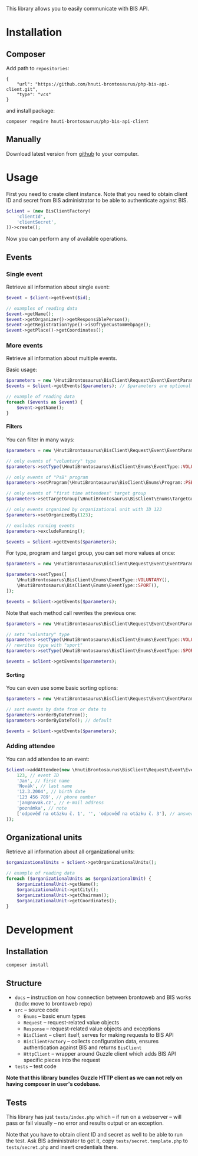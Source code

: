 This library allows you to easily communicate with BIS API.

# Installation

## Composer

Add path to `repositories`:

```
{
	"url": "https://github.com/hnuti-brontosaurus/php-bis-api-client.git",
	"type": "vcs"
}
```

and install package:
```
composer require hnuti-brontosaurus/php-bis-api-client
```

## Manually

Download latest version from [github](https://github.com/hnuti-brontosaurus/php-bis-api-client/releases) to your computer.


# Usage

First you need to create client instance. Note that you need to obtain client ID and secret from BIS administrator
to be able to authenticate against BIS.

```php
$client = (new BisClientFactory(
	'clientId',
	'clientSecret',
))->create();
```

Now you can perform any of available operations.

## Events

### Single event

Retrieve all information about single event:

```php
$event = $client->getEvent($id);

// examples of reading data
$event->getName();
$event->getOrganizer()->getResponsiblePerson();
$event->getRegistrationType()->isOfTypeCustomWebpage();
$event->getPlace()->getCoordinates();
```

### More events

Retrieve all information about multiple events.

Basic usage:

```php
$parameters = new \HnutiBrontosaurus\BisClient\Request\Event\EventParameters();
$events = $client->getEvents($parameters); // $parameters are optional

// example of reading data
foreach ($events as $event) {
    $event->getName();
}
```

#### Filters

You can filter in many ways:

```php
$parameters = new \HnutiBrontosaurus\BisClient\Request\Event\EventParameters();

// only events of "voluntary" type
$parameters->setType(\HnutiBrontosaurus\BisClient\Enums\EventType::VOLUNTARY());

// only events of "PsB" program
$parameters->setProgram(\HnutiBrontosaurus\BisClient\Enums\Program::PSB());

// only events of "first time attendees" target group
$parameters->setTargetGroup(\HnutiBrontosaurus\BisClient\Enums\TargetGroup::FIRST_TIME_ATTENDEES());

// only events organized by organizational unit with ID 123
$parameters->setOrganizedBy(123);

// excludes running events
$parameters->excludeRunning();

$events = $client->getEvents($parameters);
```

For type, program and target group, you can set more values at once:

```php
$parameters = new \HnutiBrontosaurus\BisClient\Request\Event\EventParameters();

$parameters->setTypes([
    \HnutiBrontosaurus\BisClient\Enums\EventType::VOLUNTARY(),
    \HnutiBrontosaurus\BisClient\Enums\EventType::SPORT(),
]);

$events = $client->getEvents($parameters);
```

Note that each method call rewrites the previous one:

```php
$parameters = new \HnutiBrontosaurus\BisClient\Request\Event\EventParameters();

// sets "voluntary" type
$parameters->setType(\HnutiBrontosaurus\BisClient\Enums\EventType::VOLUNTARY());
// rewrites type with "sport"
$parameters->setType(\HnutiBrontosaurus\BisClient\Enums\EventType::SPORT());

$events = $client->getEvents($parameters);
```

#### Sorting

You can even use some basic sorting options:

```php
$parameters = new \HnutiBrontosaurus\BisClient\Request\Event\EventParameters();

// sort events by date from or date to
$parameters->orderByDateFrom();
$parameters->orderByDateTo(); // default

$events = $client->getEvents($parameters);
```

### Adding attendee

You can add attendee to an event:

```php
$client->addAttendee(new \HnutiBrontosaurus\BisClient\Request\Event\EventAttendee(
    123, // event ID
    'Jan', // first name
    'Novák', // last name
    '12.3.2004', // birth date
    '123 456 789', // phone number
    'jan@novak.cz', // e-mail address
    'poznámka', // note
    ['odpověď na otázku č. 1', '', 'odpověď na otázku č. 3'], // answers to optional questions (optional)
));
```

## Organizational units

Retrieve all information about all organizational units:

```php
$organizationalUnits = $client->getOrganizationalUnits();

// example of reading data
foreach ($organizationalUnits as $organizationalUnit) {
    $organizationalUnit->getName();
    $organizationalUnit->getCity();
    $organizationalUnit->getChairman();
    $organizationalUnit->getCoordinates();
}
```

# Development

## Installation

```
composer install
```

## Structure

- `docs` – instruction on how connection between brontoweb and BIS works (todo: move to brontoweb repo)
- `src` – source code
    - `Enums` – basic enum types
    - `Request` – request-related value objects
    - `Response` – request-related value objects and exceptions
    - `BisClient` – client itself, serves for making requests to BIS API
    - `BisClientFactory` – collects configuration data, ensures authentication against BIS and returns `BisClient`
    - `HttpClient` – wrapper around Guzzle client which adds BIS API specific pieces into the request
- `tests` – test code

**Note that this library bundles Guzzle HTTP client as we can not rely on having composer in user's codebase.**

## Tests

This library has just `tests/index.php` which – if run on a webserver – will
pass or fail visually – no error and results output or an exception.

Note that you have to obtain client ID and secret as well to be able to run the test. Ask BIS administrator to get it, copy `tests/secret.template.php` to `tests/secret.php` and insert credentials there.
